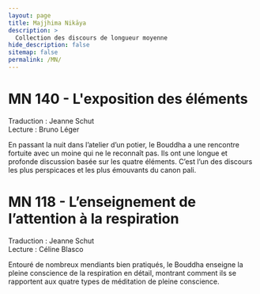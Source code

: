 ```yaml
---
layout: page
title: Majjhima Nikāya
description: >
  Collection des discours de longueur moyenne
hide_description: false
sitemap: false
permalink: /MN/
---
```



# MN 140 - L'exposition des éléments 

Traduction : Jeanne Schut<br/>
Lecture : Bruno Léger

En passant la nuit dans l’atelier d’un potier, le Bouddha a une rencontre fortuite avec un moine qui ne le reconnaît pas. Ils ont une longue et profonde discussion basée sur les quatre éléments. C’est l’un des discours les plus perspicaces et les plus émouvants du canon pali.

# MN 118 - L’enseignement de l’attention à la respiration

Traduction : Jeanne Schut<br/>
Lecture : Céline Blasco

Entouré de nombreux mendiants bien pratiqués, le Bouddha enseigne la pleine conscience de la respiration en détail, montrant comment ils se rapportent aux quatre types de méditation de pleine conscience.
